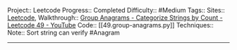 Project:: Leetcode
Progress:: Completed
Difficulty:: #Medium 
Tags:: 
Sites:: [Leetcode](https://leetcode.com/problems/group-anagrams/submissions/1137886612/), 
Walkthrough:: [Group Anagrams - Categorize Strings by Count - Leetcode 49 - YouTube](https://www.youtube.com/watch?v=vzdNOK2oB2E)
Code:: [[49.group-anagrams.py]]
Techniques:: 
Note:: Sort string can verify #Anagram

---

